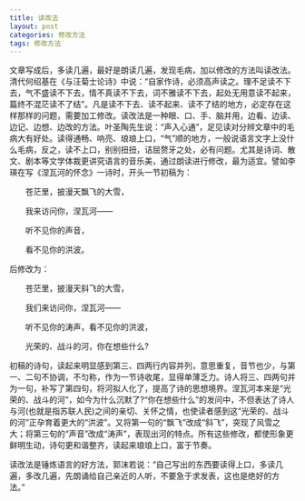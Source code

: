 ```yaml
---
title: 读改法
layout: post
categories: 修改方法
tags: 修改方法
---
```


文章写成后，多读几遍，最好是朗读几遍，发现毛病，加以修改的方法叫读改法。清代何绍基在《与汪菊士论诗》中说：“自家作诗，必须高声读之。理不足读不下去，气不盛读不下去，情不真读不下去，词不雅读不下去，起处无用意读不起来，篇终不混茫读不了结”。凡是读不下去、读不起来、读不了结的地方，必定存在这样那样的问题，需要加工修改。读改法是一种眼、口、手、脑并用，边看、边读、边记、边想、边改的方法。叶圣陶先生说：“声入心通”，足见读对分辨文章中的毛病大有好处。读得通畅、响亮、琅琅上口，“气”顺的地方，一般说语言文字上没什么毛病，反之，读不上口，别别扭扭，诘屈赘牙之处，必有问题。尤其是诗词、散文、剧本等文学体裁更讲究语言的音乐美，通过朗读进行修改，最为适宜。譬如李瑛在写《涅瓦河的怀念》一诗时，开头一节初稿为：

　　苍茫里，披漫天飘飞的大雪，

　　我来访问你，涅瓦河——

　　听不见你的声音，

　　看不见你的洪波。

后修改为：

　　苍茫里，披漫天斜飞的大雪，

　　我们来访问你，涅瓦河——

　　听不见你的涛声，看不见你的洪波，

　　光荣的、战斗的河，你在想些什么?

初稿的诗句，读起来明显感到第三、四两行内容并列，意思重复，音节也少，与第一、二句不协调，不匀称，作为一节诗收尾，显得单薄乏力。诗人将三、四两句并为一句，补写了第四句，将河拟人化了，提高了诗的思想境界。涅瓦河本来是“光荣的、战斗的河”，如今为什么沉默了?“你在想些什么”的发问中，不但表达了诗人与河(也就是指苏联人民)之间的亲切、关怀之情，也使读者感到这“光荣的、战斗的河”正孕育着更大的“洪波”。又将第一句的“飘飞”改成“斜飞”，突现了风雪之大；将第三旬的“声音”改成“涛声”，表现出河的特点。所有这些修改，都使形象更鲜明生动，诗句更和谐整齐，读起来琅琅上口，富于节奏。

读改法是锤炼语言的好方法，郭沫若说：“自己写出的东西要读得上口，多读几遍，多改几遍，先朗诵给自己亲近的人听，不要急于求发表，这也是绝好的方法。” 
